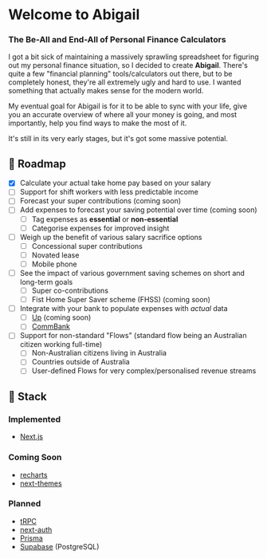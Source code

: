 # Welcome to Abigail

### The Be-All and End-All of Personal Finance Calculators

I got a bit sick of maintaining a massively sprawling spreadsheet for figuring out my personal finance situation, so I decided to create **Abigail**. There's quite a few "financial planning" tools/calculators out there, but to be completely honest, they're all extremely ugly and hard to use. I wanted something that actually makes sense for the modern world.

My eventual goal for Abigail is for it to be able to sync with your life, give you an accurate overview of where all your money is going, and most importantly, help you find ways to make the most of it.

It's still in its very early stages, but it's got some massive potential.

## 🚧 Roadmap

- [x] Calculate your actual take home pay based on your salary
- [ ] Support for shift workers with less predictable income
- [ ] Forecast your super contributions (coming soon)
- [ ] Add expenses to forecast your saving potential over time (coming soon)
  - [ ] Tag expenses as **essential** or **non-essential**
  - [ ] Categorise expenses for improved insight
- [ ] Weigh up the benefit of various salary sacrifice options
  - [ ] Concessional super contributions
  - [ ] Novated lease
  - [ ] Mobile phone
- [ ] See the impact of various government saving schemes on short and long-term goals
  - [ ] Super co-contributions
  - [ ] Fist Home Super Saver scheme (FHSS) (coming soon)
- [ ] Integrate with your bank to populate expenses with _actual_ data
  - [ ] [Up](https://developer.up.com.au/) (coming soon)
  - [ ] [CommBank](https://www.commbank.com.au/Developer/)
- [ ] Support for non-standard "Flows" (standard flow being an Australian citizen working full-time)
  - [ ] Non-Australian citizens living in Australia
  - [ ] Countries outside of Australia
  - [ ] User-defined Flows for very complex/personalised revenue streams

## 🚀 Stack

### Implemented
* [Next.js](https://github.com/vercel/next.js)

### Coming Soon
* [recharts](https://github.com/recharts/recharts)
* [next-themes](https://github.com/pacocoursey/next-themes)

### Planned
* [tRPC](https://github.com/trpc/trpc)
* [next-auth](https://github.com/nextauthjs/next-auth)
* [Prisma](https://github.com/prisma/prisma)
* [Supabase](https://supabase.com/) (PostgreSQL)
